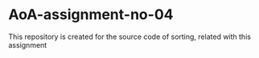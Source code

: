 # AoA-assignment-no-04
This repository is created for the source code of sorting, related with this assignment
